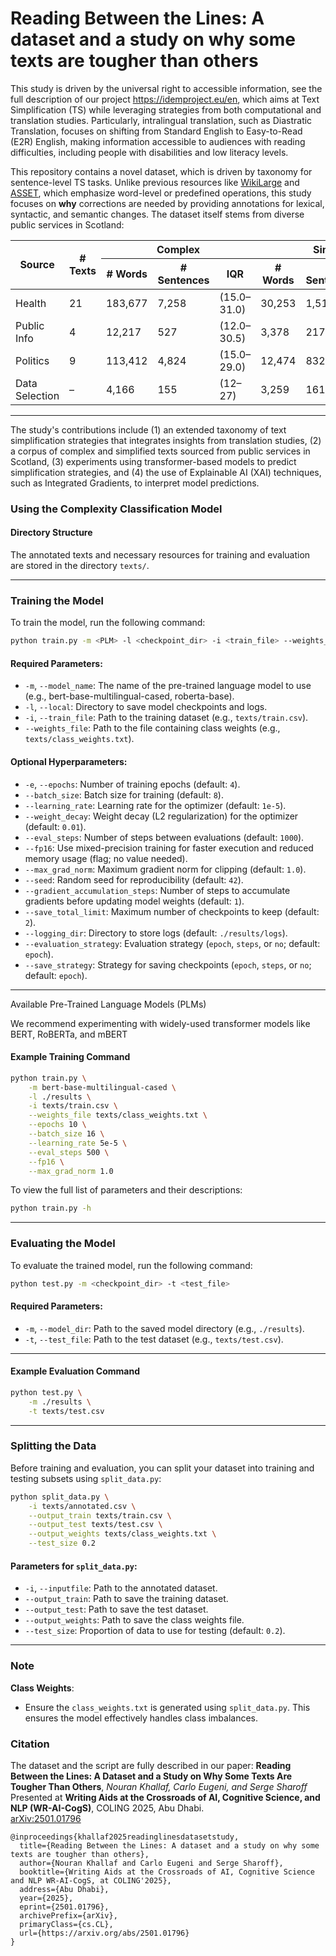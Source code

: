 # Reading Between the Lines: A dataset and a study on why some texts are tougher than others

This study is driven by the universal right to accessible information, see the full description of our project <https://idemproject.eu/en>, which aims at Text Simplification (TS) while leveraging strategies from both computational and translation studies. Particularly, intralingual translation, such as Diastratic Translation, focuses on shifting from Standard English to Easy-to-Read (E2R) English, making information accessible to audiences with reading difficulties, including people with disabilities and low literacy levels.

This repository contains a novel dataset, which is driven by taxonomy for sentence-level TS tasks. Unlike previous resources like [WikiLarge](https://github.com/XingxingZhang/dress) and [ASSET](https://github.com/facebookresearch/asset), which emphasize word-level or predefined operations, this study focuses on **why** corrections are needed by providing annotations for lexical, syntactic, and semantic changes. The dataset itself stems from diverse public services in Scotland:

<table>
  <thead>
    <tr>
      <th rowspan="2">Source</th>
      <th rowspan="2"># Texts</th>
      <th colspan="3">Complex</th>
      <th colspan="3">Simple</th>
    </tr>
    <tr>
      <th># Words</th>
      <th># Sentences</th>
      <th>IQR</th>
      <th># Words</th>
      <th># Sentences</th>
      <th>IQR</th>
    </tr>
  </thead>
  <tbody>
    <tr>
      <td>Health</td>
      <td>21</td>
      <td>183,677</td>
      <td>7,258</td>
      <td>(15.0–31.0)</td>
      <td>30,253</td>
      <td>1,519</td>
      <td>(10.0–21.0)</td>
    </tr>
    <tr>
      <td>Public Info</td>
      <td>4</td>
      <td>12,217</td>
      <td>527</td>
      <td>(12.0–30.5)</td>
      <td>3,378</td>
      <td>217</td>
      <td>(9.0–18.0)</td>
    </tr>
    <tr>
      <td>Politics</td>
      <td>9</td>
      <td>113,412</td>
      <td>4,824</td>
      <td>(15.0–29.0)</td>
      <td>12,474</td>
      <td>832</td>
      <td>(9.0–17.0)</td>
    </tr>
    <tr>
      <td>Data Selection</td>
      <td>–</td>
      <td>4,166</td>
      <td>155</td>
      <td>(12–27)</td>
      <td>3,259</td>
      <td>161</td>
      <td>(9–20)</td>
    </tr>
  </tbody>
</table>

---

The study's contributions include (1) an extended taxonomy of text simplification strategies that integrates insights from translation studies, (2) a corpus of complex and simplified texts sourced from public services in Scotland, (3) experiments using transformer-based models to predict simplification strategies, and (4) the use of Explainable AI (XAI) techniques, such as Integrated Gradients, to interpret model predictions. 


### Using the Complexity Classification Model

#### **Directory Structure**
The annotated texts and necessary resources for training and evaluation are stored in the directory `texts/`.

---

### **Training the Model**
To train the model, run the following command:

```bash
python train.py -m <PLM> -l <checkpoint_dir> -i <train_file> --weights_file <class_weights_file> [hyperparameters]
```

#### **Required Parameters**:
- `-m`, `--model_name`: <PLM> The name of the pre-trained language model to use (e.g., bert-base-multilingual-cased, roberta-base).
- `-l`, `--local`: Directory to save model checkpoints and logs.
- `-i`, `--train_file`: Path to the training dataset (e.g., `texts/train.csv`).
- `--weights_file`: Path to the file containing class weights (e.g., `texts/class_weights.txt`).

#### **Optional Hyperparameters**:
- `-e`, `--epochs`: Number of training epochs (default: `4`).
- `--batch_size`: Batch size for training (default: `8`).
- `--learning_rate`: Learning rate for the optimizer (default: `1e-5`).
- `--weight_decay`: Weight decay (L2 regularization) for the optimizer (default: `0.01`).
- `--eval_steps`: Number of steps between evaluations (default: `1000`).
- `--fp16`: Use mixed-precision training for faster execution and reduced memory usage (flag; no value needed).
- `--max_grad_norm`: Maximum gradient norm for clipping (default: `1.0`).
- `--seed`: Random seed for reproducibility (default: `42`).
- `--gradient_accumulation_steps`: Number of steps to accumulate gradients before updating model weights (default: `1`).
- `--save_total_limit`: Maximum number of checkpoints to keep (default: `2`).
- `--logging_dir`: Directory to store logs (default: `./results/logs`).
- `--evaluation_strategy`: Evaluation strategy (`epoch`, `steps`, or `no`; default: `epoch`).
- `--save_strategy`: Strategy for saving checkpoints (`epoch`, `steps`, or `no`; default: `epoch`).

---
Available Pre-Trained Language Models (PLMs)

We recommend experimenting with widely-used transformer models like BERT, RoBERTa, and mBERT
#### **Example Training Command**
```bash
python train.py \
    -m bert-base-multilingual-cased \
    -l ./results \
    -i texts/train.csv \
    --weights_file texts/class_weights.txt \
    --epochs 10 \
    --batch_size 16 \
    --learning_rate 5e-5 \
    --eval_steps 500 \
    --fp16 \
    --max_grad_norm 1.0
```

To view the full list of parameters and their descriptions:
```bash
python train.py -h
```

---

### **Evaluating the Model**
To evaluate the trained model, run the following command:

```bash
python test.py -m <checkpoint_dir> -t <test_file>
```

#### **Required Parameters**:
- `-m`, `--model_dir`: Path to the saved model directory (e.g., `./results`).
- `-t`, `--test_file`: Path to the test dataset (e.g., `texts/test.csv`).

---

#### **Example Evaluation Command**
```bash
python test.py \
    -m ./results \
    -t texts/test.csv
```

---

### **Splitting the Data**
Before training and evaluation, you can split your dataset into training and testing subsets using `split_data.py`:

```bash
python split_data.py \
    -i texts/annotated.csv \
    --output_train texts/train.csv \
    --output_test texts/test.csv \
    --output_weights texts/class_weights.txt \
    --test_size 0.2
```

#### **Parameters for `split_data.py`**:
- `-i`, `--inputfile`: Path to the annotated dataset.
- `--output_train`: Path to save the training dataset.
- `--output_test`: Path to save the test dataset.
- `--output_weights`: Path to save the class weights file.
- `--test_size`: Proportion of data to use for testing (default: `0.2`).

---

### **Note**
**Class Weights**:
   - Ensure the `class_weights.txt` is generated using `split_data.py`. This ensures the model effectively handles class imbalances.


### Citation
The dataset and the script are fully described in our paper:
**Reading Between the Lines: A Dataset and a Study on Why Some Texts Are Tougher Than Others**,
*Nouran Khallaf, Carlo Eugeni, and Serge Sharoff*  
Presented at **Writing Aids at the Crossroads of AI, Cognitive Science, and NLP (WR-AI-CogS)**, COLING 2025, Abu Dhabi.  
[arXiv:2501.01796](https://arxiv.org/abs/2501.01796)

```
@inproceedings{khallaf2025readinglinesdatasetstudy,
  title={Reading Between the Lines: A dataset and a study on why some texts are tougher than others},
  author={Nouran Khallaf and Carlo Eugeni and Serge Sharoff},
  booktitle={Writing Aids at the Crossroads of AI, Cognitive Science and NLP WR-AI-CogS, at COLING'2025},
  address={Abu Dhabi},
  year={2025},
  eprint={2501.01796},
  archivePrefix={arXiv},
  primaryClass={cs.CL},
  url={https://arxiv.org/abs/2501.01796}
}
```



